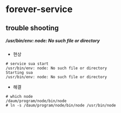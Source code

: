 # forever-service

## trouble shooting
##### /usr/bin/env: node: No such file or directory
- 현상
```
# service sua start
/usr/bin/env: node: No such file or directory
Starting sua
/usr/bin/env: node: No such file or directory
```
- 해결
```
# which node
/daum/program/node/bin/node
# ln -s /daum/program/node/bin/node /usr/bin/node
```
